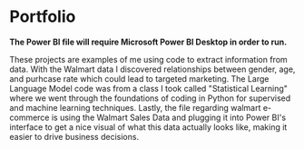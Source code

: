 # Portfolio

**The Power BI file will require Microsoft Power BI Desktop in order to run.**

These projects are examples of me using code to extract information from data. With the Walmart data I discovered relationships between gender, age, and purhcase rate which could lead to targeted marketing. The Large Language Model code was from a class I took called "Statistical Learning" where we went through the foundations of coding in Python for supervised and machine learning techniques. Lastly, the file regarding walmart e-commerce is using the Walmart Sales Data and plugging it into Power BI's interface to get a nice visual of what this data actually looks like, making it easier to drive business decisions. 
